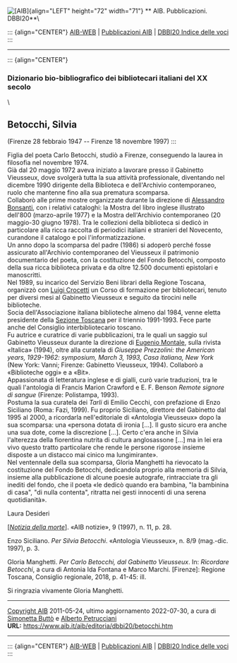 ![\[AIB\]](/aib/wi/aibv72.gif){align="LEFT" height="72" width="71"}
** AIB. Pubblicazioni. DBBI20**\

::: {align="CENTER"}
[AIB-WEB](/) \| [Pubblicazioni AIB](/pubblicazioni/) \| [DBBI20 Indice
delle voci](dbbi20.htm)
:::

------------------------------------------------------------------------

::: {align="CENTER"}
### Dizionario bio-bibliografico dei bibliotecari italiani del XX secolo

\

## Betocchi, Silvia

(Firenze 28 febbraio 1947 -- Firenze 18 novembre 1997)
:::

Figlia del poeta Carlo Betocchi, studiò a Firenze, conseguendo la laurea
in filosofia nel novembre 1974.\
Già dal 20 maggio 1972 aveva iniziato a lavorare presso il Gabinetto
Vieusseux, dove svolgerà tutta la sua attività professionale, diventando
nel dicembre 1990 dirigente della Biblioteca e dell\'Archivio
contemporaneo, ruolo che mantenne fino alla sua prematura scomparsa.\
Collaborò alle prime mostre organizzate durante la direzione di
[Alessandro Bonsanti](bonsanti.htm), con i relativi cataloghi: la Mostra
del libro inglese illustrato dell\'800 (marzo-aprile 1977) e la Mostra
dell\'Archivio contemporaneo (20 maggio-30 giugno 1978). Tra le
collezioni della biblioteca si dedicò in particolare alla ricca raccolta
di periodici italiani e stranieri del Novecento, curandone il catalogo e
poi l\'informatizzazione.\
Un anno dopo la scomparsa del padre (1986) si adoperò perché fosse
assicurato all\'Archivio contemporaneo del Vieusseux il patrimonio
documentario del poeta, con la costituzione del Fondo Betocchi, composto
della sua ricca biblioteca privata e da oltre 12.500 documenti
epistolari e manoscritti.\
Nel 1989, su incarico del Servizio Beni librari della Regione Toscana,
organizzò con [Luigi Crocetti](crocetti.htm) un Corso di formazione per
bibliotecari, tenuto per diversi mesi al Gabinetto Vieusseux e seguito
da tirocini nelle biblioteche.\
Socia dell\'Associazione italiana biblioteche almeno dal 1984, venne
eletta presidente della [Sezione Toscana](/aib/stor/sezioni/tos.htm) per
il triennio 1991-1993. Fece parte anche del Consiglio interbibliotecario
toscano.\
Fu autrice e curatrice di varie pubblicazioni, tra le quali un saggio
sul Gabinetto Vieusseux durante la direzione di [Eugenio
Montale](montale.htm), sulla rivista «Italica» (1994), oltre alla
curatela di *Giuseppe Prezzolini: the American years, 1929-1962:
symposium, March 3, 1993, Casa italiana, New York* (New York: Vanni;
Firenze: Gabinetto Vieusseux, 1994). Collaborò a «Biblioteche oggi» e a
«Bit».\
Appassionata di letteratura inglese e di gialli, curò varie traduzioni,
tra le quali l\'antologia di Francis Marion Crawford e E. F. Benson
*Remote signore di sangue* (Firenze: Polistampa, 1993).\
Postuma la sua curatela dei *Tarli* di Emilio Cecchi, con prefazione di
Enzo Siciliano (Roma: Fazi, 1999). Fu proprio Siciliano, direttore del
Gabinetto dal 1995 al 2000, a ricordarla nell\'editoriale di «Antologia
Vieusseux» dopo la sua scomparsa: una «persona dotata di ironia
\[\...\]. Il gusto sicuro era anche una sua dote, come la discrezione
\[\...\]. Certo c\'era anche in Silvia l\'alterezza della fiorentina
nutrita di cultura anglosassone \[\...\] ma in lei era vivo questo
tratto particolare che rende le persone rigorose insieme disposte a un
distacco mai cinico ma lungimirante».\
Nel ventennale della sua scomparsa, Gloria Manghetti ha rievocato la
costituzione del Fondo Betocchi, dedicandola proprio alla memoria di
Silvia, insieme alla pubblicazione di alcune poesie autografe,
rintracciate tra gli inediti del fondo, che il poeta «le dedicò quando
era bambina, \"la bambinina di casa\", \"di nulla contenta\", ritratta
nei gesti innocenti di una serena quotidianità».

Laura Desideri

\[[*Notizia della morte*](betocchi1.jpg)\]. «AIB notizie», 9 (1997), n.
11, p. 28.

Enzo Siciliano. *Per Silvia Betocchi*. «Antologia Vieusseux», n. 8/9
(mag.-dic. 1997), p. 3.

Gloria Manghetti. *Per Carlo Betocchi, dal Gabinetto Vieusseux*. In:
*Ricordare Betocchi*, a cura di Antonia Ida Fontana e Marco Marchi.
\[Firenze\]: Regione Toscana, Consiglio regionale, 2018, p. 41-45: ill.

Si ringrazia vivamente Gloria Manghetti.

------------------------------------------------------------------------

[Copyright AIB](/su-questo-sito/dichiarazione-di-copyright-aib-web/)
2011-05-24, ultimo aggiornamento 2022-07-30, a cura di [Simonetta
Buttò](/aib/redazione3.htm) e [Alberto
Petrucciani](/su-questo-sito/redazione-aib-web/)\
**URL:** https://www.aib.it/aib/editoria/dbbi20/betocchi.htm

------------------------------------------------------------------------

::: {align="CENTER"}
[AIB-WEB](/) \| [Pubblicazioni AIB](/pubblicazioni/) \| [DBBI20 Indice
delle voci](dbbi20.htm)
:::
